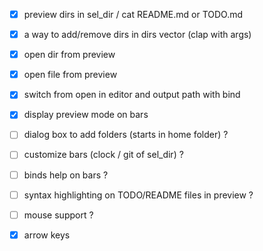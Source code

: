 - [x] preview dirs in sel_dir / cat README.md or TODO.md 
- [x] a way to add/remove dirs in dirs vector (clap with args)
- [x] open dir from preview
- [x] open file from preview
- [x] switch from open in editor and output path with bind 
- [x] display preview mode on bars

- [ ] dialog box to add folders (starts in home folder) ?
- [ ] customize bars  (clock / git of sel_dir) ?
- [ ] binds help on bars ?

- [ ] syntax highlighting on TODO/README files in preview ?
- [ ] mouse support ?
- [x] arrow keys
